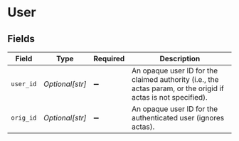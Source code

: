 # User


## Fields

| Field                                                                                                         | Type                                                                                                          | Required                                                                                                      | Description                                                                                                   |
| ------------------------------------------------------------------------------------------------------------- | ------------------------------------------------------------------------------------------------------------- | ------------------------------------------------------------------------------------------------------------- | ------------------------------------------------------------------------------------------------------------- |
| `user_id`                                                                                                     | *Optional[str]*                                                                                               | :heavy_minus_sign:                                                                                            | An opaque user ID for the claimed authority (i.e., the actas param, or the origid if actas is not specified). |
| `orig_id`                                                                                                     | *Optional[str]*                                                                                               | :heavy_minus_sign:                                                                                            | An opaque user ID for the authenticated user (ignores actas).                                                 |